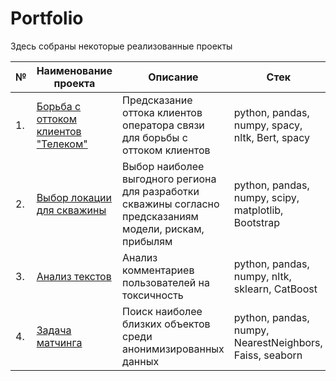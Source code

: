 # Portfolio

Здесь собраны некоторые реализованные проекты

| №    | Наименование проекта                | Описание                                                     | Стек                                                         |
| ---- | ------------------------------------------------------------ | ------------------------------------------------------------ | ------------------------------------------------------------ |
| 1.   | [Борьба с оттоком клиентов "Телеком"](https://github.com/Ekaterina-Ann/Portfolio/tree/master/telecom_outflow) | Предсказание оттока клиентов оператора связи для борьбы с оттоком клиентов | python, pandas, numpy, spacy, nltk, Bert, spacy |
| 2.   | [Выбор локации для скважины](https://github.com/Ekaterina-Ann/Portfolio/tree/master/best_oil_production_region) | Выбор наиболее выгодного региона для разработки скважины согласно предсказаниям модели, рискам, прибылям | python, pandas, numpy, scipy, matplotlib, Bootstrap |
| 3.   | [Анализ текстов](https://github.com/Ekaterina-Ann/Portfolio/tree/master/comment_analysis) | Анализ комментариев пользователей на токсичность             | python, pandas, numpy, nltk, sklearn, CatBoost |
| 4.   | [Задача матчинга](https://github.com/Ekaterina-Ann/Portfolio/tree/master/matching) | Поиск наиболее близких объектов среди анонимизированных данных  | python, pandas, numpy, NearestNeighbors, Faiss, seaborn|
